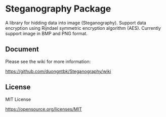 # Steganography Package

A library for hidding data into image (Steganography). Support data encryption using Rijndael symmetric encryption algorithm (AES). Currently support image in BMP and PNG format. 

## Document

Please see the wiki for more information:

https://github.com/duongntbk/Steganography/wiki

## License

MIT License

https://opensource.org/licenses/MIT